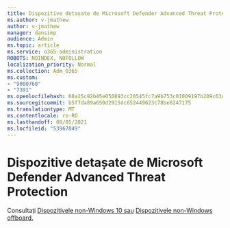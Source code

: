 ```yaml
---
title: Dispozitive detașate de Microsoft Defender Advanced Threat Protection
ms.author: v-jmathew
author: v-jmathew
manager: dansimp
audience: Admin
ms.topic: article
ms.service: o365-administration
ROBOTS: NOINDEX, NOFOLLOW
localization_priority: Normal
ms.collection: Adm_O365
ms.custom:
- "9000760"
- "7391"
ms.openlocfilehash: 60a25c92b45e050893cc20545fc7a9b753c01009197b209c63e3bc56accf1e04
ms.sourcegitcommit: b5f7da89a650d2915dc652449623c78be6247175
ms.translationtype: MT
ms.contentlocale: ro-RO
ms.lasthandoff: 08/05/2021
ms.locfileid: "53967849"
---
```

# <a name="offboard-devices-from-microsoft-defender-advanced-threat-protection"></a>Dispozitive detașate de Microsoft Defender Advanced Threat Protection

Consultați [Dispozitivele non-Windows 10 sau](https://go.microsoft.com/fwlink/?linkid=2143629) [Dispozitivele non-Windows offboard.](https://go.microsoft.com/fwlink/?linkid=2143630)
